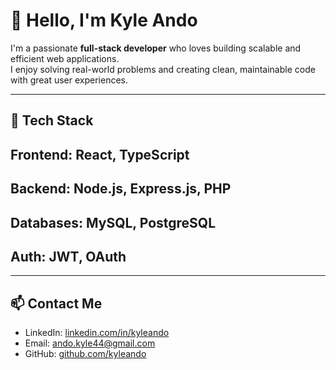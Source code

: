 # 👋 Hello, I'm Kyle Ando

I'm a passionate **full-stack developer** who loves building scalable and efficient web applications.  
I enjoy solving real-world problems and creating clean, maintainable code with great user experiences.

---

## 🚀 Tech Stack

Frontend: React, TypeScript
---
Backend: Node.js, Express.js, PHP
---
Databases: MySQL, PostgreSQL
---
Auth: JWT, OAuth
---
---

## 📫 Contact Me

- LinkedIn: [linkedin.com/in/kyleando](https://www.linkedin.com/in/kyle-ando-942947289/)
- Email: [ando.kyle44@gmail.com](mailto:ando.kyle44@gmail.com)
- GitHub: [github.com/kyleando](https://github.com/lKylelUndo)
